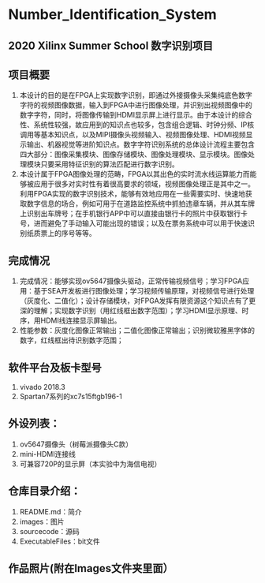 # Number_Identification_System
## 2020 Xilinx Summer School 数字识别项目
## 项目概要 
   1. 本设计的目的是在FPGA上实现数字识别，即通过外接摄像头采集纯底色数字字符的视频图像数据，输入到FPGA中进行图像处理，并识别出视频图像中的数字字符，同时，将图像传输到HDMI显示屏上进行显示。由于本设计的综合性、系统性较强，故应用到的知识点也较多，包含组合逻辑、时钟分频、IP核调用等基本知识点，以及MIPI摄像头视频输入、视频图像处理、HDMI视频显示输出、机器视觉等进阶知识点。数字字符识别系统的总体设计流程主要包含四大部分：图像采集模块、图像存储模块、图像处理模块、显示模块。图像处理模块只要采用特征识别的算法匹配进行数字识别。
   2. 本设计属于FPGA图像处理的范畴，FPGA以其出色的实时流水线运算能力而能够被应用于很多对实时性有着很高要求的领域，视频图像处理正是其中之一。利用FPGA实现的数字识别技术，能够有效地应用在一些需要实时、快速地获取数字信息的场合，例如可用于在道路监控系统中抓拍违章车辆，并从其车牌上识别出车牌号；在手机银行APP中可以直接由银行卡的照片中获取银行卡号，进而避免了手动输入可能出现的错误；以及在票务系统中可以用于快速识别纸质票上的序号等等。
## 完成情况
   1. 完成情况：能够实现ov5647摄像头驱动，正常传输视频信号；学习FPGA应用：基于SEA开发板进行图像处理；学习视频传输原理，对视频信号进行处理（灰度化、二值化）；设计存储模块，对FPGA发挥有限资源这个知识点有了更深的理解；实现数字识别（用红线框出数字范围）；学习HDMI显示原理、时序，用HDMI线连接显示屏输出。
   2. 性能参数：灰度化图像正常输出；二值化图像正常输出；识别微软雅黑字体的数字，红线框出待识别数字范围；
## 软件平台及板卡型号
   1. vivado 2018.3
   2. Spartan7系列的xc7s15ftgb196-1 
## 外设列表：
   1. ov5647摄像头（树莓派摄像头C款）
   2. mini-HDMI连接线
   3. 可兼容720P的显示屏（本实验中为海信电视） 
## 仓库目录介绍： 
   1. README.md：简介 
   2. images：图片 
   3. sourcecode：源码 
   4. ExecutableFiles：bit文件 
## 作品照片(附在Images文件夹里面）
